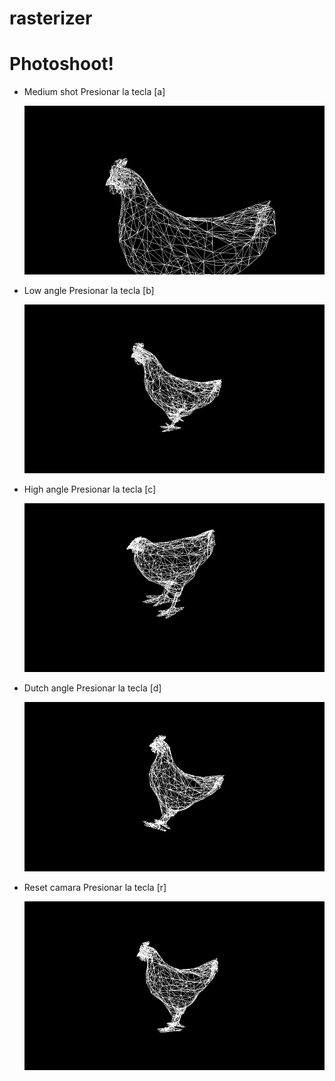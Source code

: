 # rasterizer
 
# Photoshoot!
- Medium shot 
    Presionar la tecla [a]

    ![Medium shot](./assets/MediumShot.bmp)


- Low angle
    Presionar la tecla [b]

    ![Low angle](./assets/LowAngleShot.bmp)
    
- High angle
    Presionar la tecla [c]

    ![High angle](./assets/HighAngleShot.bmp)
    
- Dutch angle
    Presionar la tecla [d]

    ![Dutch angle](./assets/DutchAngleShot.bmp)

- Reset camara
    Presionar la tecla [r]

    ![Reset camara](./assets/output.bmp)